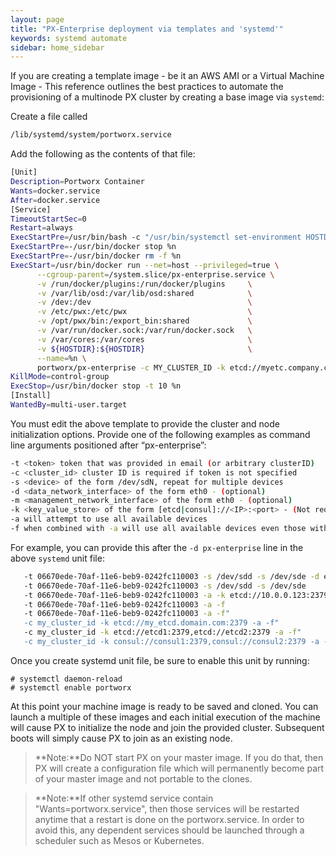 ```yaml
---
layout: page
title: "PX-Enterprise deployment via templates and 'systemd'"
keywords: systemd automate
sidebar: home_sidebar
---
```


If you are creating a template image - be it an AWS AMI or a Virtual Machine Image - This reference outlines the best practices to automate the provisioning of a multinode PX cluster by creating a base image via `systemd`:

Create a file called

```bash
/lib/systemd/system/portworx.service
```

Add the following as the contents of that file:

```bash
[Unit]
Description=Portworx Container
Wants=docker.service
After=docker.service
[Service]
TimeoutStartSec=0
Restart=always
ExecStartPre=/usr/bin/bash -c "/usr/bin/systemctl set-environment HOSTDIR=`if uname -r | grep -i coreos > /dev/null; then echo /lib/modules; else echo /usr/src; fi`"
ExecStartPre=-/usr/bin/docker stop %n
ExecStartPre=-/usr/bin/docker rm -f %n
ExecStart=/usr/bin/docker run --net=host --privileged=true \
      --cgroup-parent=/system.slice/px-enterprise.service \
      -v /run/docker/plugins:/run/docker/plugins     \
      -v /var/lib/osd:/var/lib/osd:shared            \
      -v /dev:/dev                                   \
      -v /etc/pwx:/etc/pwx                           \
      -v /opt/pwx/bin:/export_bin:shared             \
      -v /var/run/docker.sock:/var/run/docker.sock   \
      -v /var/cores:/var/cores                       \
      -v ${HOSTDIR}:${HOSTDIR}                       \
      --name=%n \
      portworx/px-enterprise -c MY_CLUSTER_ID -k etcd://myetc.company.com:2379  -s /dev/xvdN
KillMode=control-group
ExecStop=/usr/bin/docker stop -t 10 %n
[Install]
WantedBy=multi-user.target
```


You must edit the above template to provide the cluster and node initialization options.  Provide one of the following examples as command line arguments positioned after “px-enterprise”:

```bash
-t <token> token that was provided in email (or arbitrary clusterID)
-c <cluster_id> cluster ID is required if token is not specified
-s <device> of the form /dev/sdN, repeat for multiple devices
-d <data_network_interface> of the form eth0 - (optional)
-m <management_network_interface> of the form eth0 - (optional)
-k <key_value_store> of the form [etcd|consul]://<IP>:<port> - (Not required if Portworx Management portal, Lighthouse is used)
-a will attempt to use all available devices
-f when combined with -a will use all available devices even those with a filesystem
```

For example, you can provide this after the `-d px-enterprise` line in the above `systemd` unit file:

```bash
   -t 06670ede-70af-11e6-beb9-0242fc110003 -s /dev/sdd -s /dev/sde -d eth0 -m eth1
   -t 06670ede-70af-11e6-beb9-0242fc110003 -s /dev/sdd -s /dev/sde
   -t 06670ede-70af-11e6-beb9-0242fc110003 -a -k etcd://10.0.0.123:2379
   -t 06670ede-70af-11e6-beb9-0242fc110003 -a -f
   -t 06670ede-70af-11e6-beb9-0242fc110003 -a -f"
   -c my_cluster_id -k etcd://my_etcd.domain.com:2379 -a -f"
   -c my_cluster_id -k etcd://etcd1:2379,etcd://etcd2:2379 -a -f"
   -c my_cluster_id -k consul://consul1:2379,consul://consul2:2379 -a -f"
```

Once you create systemd unit file, be sure to enable this unit by running:

```
# systemctl daemon-reload
# systemctl enable portworx
```

At this point your machine image is ready to be saved and cloned.  You can launch a multiple of these images and each initial execution of the machine will cause PX to initialize the node and join the provided cluster.  Subsequent boots will simply cause PX to join as an existing node.

>**Note:**Do NOT start PX on your master image.  If you do that, then PX will create a configuration file which will permanently become part of your master image and not portable to the clones.

>**Note:**If other systemd service contain "Wants=portworx.service", then those services will be restarted anytime that a restart is done on the portworx.service.   In order to avoid this, any dependent services should be launched through a scheduler such as Mesos or Kubernetes.

